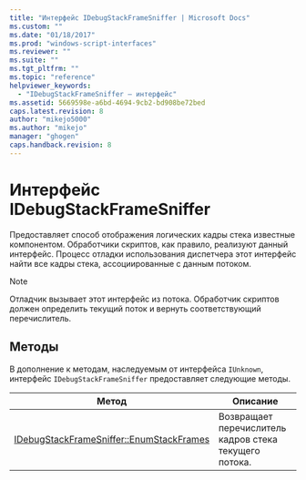 ```yaml
---
title: "Интерфейс IDebugStackFrameSniffer | Microsoft Docs"
ms.custom: ""
ms.date: "01/18/2017"
ms.prod: "windows-script-interfaces"
ms.reviewer: ""
ms.suite: ""
ms.tgt_pltfrm: ""
ms.topic: "reference"
helpviewer_keywords: 
  - "IDebugStackFrameSniffer — интерфейс"
ms.assetid: 5669598e-a6bd-4694-9cb2-bd908be72bed
caps.latest.revision: 8
author: "mikejo5000"
ms.author: "mikejo"
manager: "ghogen"
caps.handback.revision: 8
---
```

# Интерфейс IDebugStackFrameSniffer
Предоставляет способ отображения логических кадры стека известные компонентом.  Обработчики скриптов, как правило, реализуют данный интерфейс.  Процесс отладки использования диспетчера этот интерфейс найти все кадры стека, ассоциированные с данным потоком.  
  
> [!NOTE]
>  Отладчик вызывает этот интерфейс из потока.  Обработчик скриптов должен определить текущий поток и вернуть соответствующий перечислитель.  
  
## Методы  
 В дополнение к методам, наследуемым от интерфейса `IUnknown`, интерфейс `IDebugStackFrameSniffer` предоставляет следующие методы.  
  
|Метод|Описание|  
|-----------|--------------|  
|[IDebugStackFrameSniffer::EnumStackFrames](../../winscript/reference/idebugstackframesniffer-enumstackframes.md)|Возвращает перечислитель кадров стека текущего потока.|